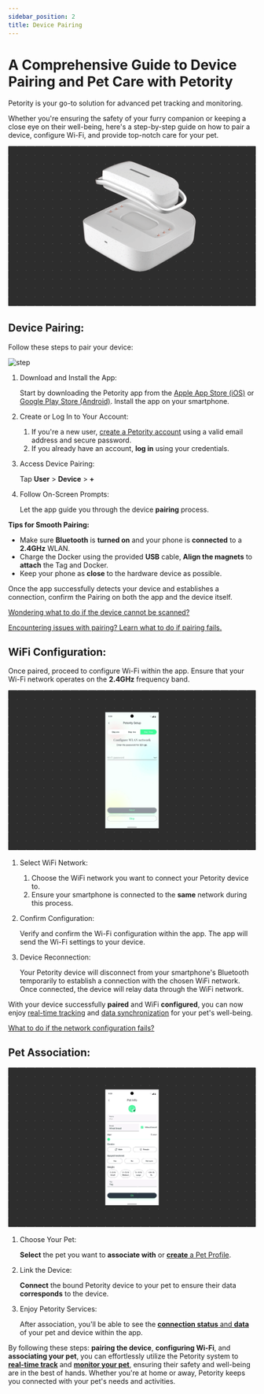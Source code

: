 ```yaml
---
sidebar_position: 2
title: Device Pairing
---
```


# A Comprehensive Guide to Device Pairing and Pet Care with Petority
Petority is your go-to solution for advanced pet tracking and monitoring. 

Whether you're ensuring the safety of your furry companion or keeping a close eye on their well-being, here's a step-by-step guide on how to pair a device, configure Wi-Fi, and provide top-notch care for your pet.

![pairing steps](/img/pair/Device-Pair.gif)

## Device Pairing:

Follow these steps to pair your device:

![step](/img/devices/Pairing.gif)

1. Download and Install the App:

    Start by downloading the Petority app from the [Apple App Store (iOS)](/img/logo.svg) or [Google Play Store (Android)](/img/logo.svg). Install the app on your smartphone.
2. Create or Log In to Your Account:
	1. If you're a new user, [create a Petority account](/docs/petority/accounts/signing-up) using a valid email address and secure password.
	2. If you already have an account, **log in** using your credentials.
3. Access Device Pairing:

    Tap **User** > **Device** > **+**
4. Follow On-Screen Prompts:

    Let the app guide you through the device **pairing** process.

**Tips for Smooth Pairing:**

+ Make sure **Bluetooth** is **turned on** and your phone is **connected** to a **2.4GHz** WLAN.
+ Charge the Docker using the provided **USB** cable, **Align the magnets** to **attach** the Tag and Docker.
+ Keep your phone as **close** to the hardware device as possible.


Once the app successfully detects your device and establishes a connection, confirm the Pairing on both the app and the device itself.

[Wondering what to do if the device cannot be scanned?](/docs/petority/troubleshooting/device-pairing)

[Encountering issues with pairing? Learn what to do if pairing fails.](/docs/petority/troubleshooting/device-pairing)
## WiFi Configuration:
Once paired, proceed to configure Wi-Fi within the app. Ensure that your Wi-Fi network operates on the **2.4GHz** frequency band.

![Wifi](/img/pair/wifi.gif)

1. Select WiFi Network:
	1. Choose the WiFi network you want to connect your Petority device to.
	2. Ensure your smartphone is connected to the **same** network during this process.
2. Confirm Configuration:

    Verify and confirm the Wi-Fi configuration within the app. The app will send the Wi-Fi settings to your device.
3. Device Reconnection:

    Your Petority device will disconnect from your smartphone's Bluetooth temporarily to establish a connection with the chosen WiFi network. Once connected, the device will relay data through the WiFi network.

With your device successfully **paired** and WiFi **configured**, you can now enjoy [real-time tracking](/docs/petority/features/live-tracking) and [data synchronization](/docs/petority/features/health-monitoring) for your pet's well-being.

[What to do if the network configuration fails?](/docs/petority/troubleshooting/network-failed)

## Pet Association:
![choose pet](/img/pair/Add-Pet.gif)

1. Choose Your Pet:

    **Select** the pet you want to **associate with** or [**create** a Pet Profile](/docs/petority/pets/create).

2. Link the Device:

    **Connect** the bound Petority device to your pet to ensure their data **corresponds** to the device.
    
3. Enjoy Petority Services:

    After association, you'll be able to see the [**connection status** and **data**](/docs/devices/battery-charging/battery-checking) of your pet and device within the app.

By following these steps: **pairing the device**, **configuring Wi-Fi**, and **associating your pet**, you can effortlessly utilize the Petority system to **[real-time track](/docs/petority/features/live-tracking)** and **[monitor your pet](/docs/petority/features/health-monitoring)**, ensuring their safety and well-being are in the best of hands. Whether you're at home or away, Petority keeps you connected with your pet's needs and activities.
